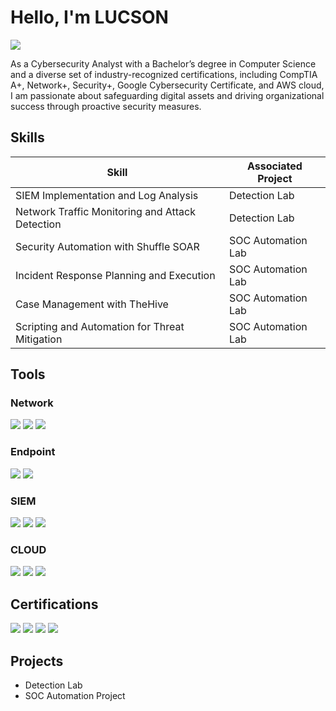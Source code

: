 # Hello, I'm LUCSON
<a href="linkedin.com/in/lucson81422b243"><img src="https://img.shields.io/badge/-LinkedIn-0072b1?&style=for-the-badge&logo=linkedin&logoColor=white" /></a>


As a Cybersecurity Analyst with a Bachelor’s degree in Computer Science and a diverse set of industry-recognized certifications, including CompTIA A+, Network+, Security+, Google Cybersecurity Certificate, and AWS cloud, I am passionate about safeguarding digital assets and driving organizational success through proactive security measures.

## Skills


| Skill                                         | Associated Project         |
|-----------------------------------------------|----------------------------|
| SIEM Implementation and Log Analysis          | <a hrref="https://google.com">Detection Lab</a>|
| Network Traffic Monitoring and Attack Detection | <a hrref="https://google.com">Detection Lab</a>|
| Security Automation with Shuffle SOAR         | SOC Automation Lab|
| Incident Response Planning and Execution      | SOC Automation Lab|
| Case Management with TheHive                  | SOC Automation Lab|
| Scripting and Automation for Threat Mitigation | SOC Automation Lab|

## Tools

### Network
<div>
    <img src="https://img.shields.io/badge/-Wireshark-1679A7?&style=for-the-badge&logo=Wireshark&logoColor=white" />
    <img src="https://img.shields.io/badge/-Suricata-EF3B2D?&style=for-the-badge&logo=Suricata&logoColor=white" />
    <img src="https://img.shields.io/badge/-Zeek-777BB4?&style=for-the-badge&logo=Zeek&logoColor=white" />
</div>

### Endpoint
<div>
    <img src="https://img.shields.io/badge/-Microsoft_Defender_for_Endpoint-00A4EF?&style=for-the-badge&logo=Microsoft&logoColor=white" />
    <img src="https://img.shields.io/badge/-Velociraptor-4B275F?&style=for-the-badge&logo=Velociraptor&logoColor=white" />
</div>

### SIEM
<div>
    <img src="https://img.shields.io/badge/-Microsoft_Sentinel-0078D4?&style=for-the-badge&logo=Microsoft&logoColor=white" />
    <img src="https://img.shields.io/badge/-Splunk-000000?&style=for-the-badge&logo=Splunk&logoColor=white" />
    <img src="https://img.shields.io/badge/-Elastic-005571?&style=for-the-badge&logo=Elastic&logoColor=white" />
</div>

### CLOUD
<div> <img src="https://img.shields.io/badge/-Amazon_AWS-232F3E?&style=for-the-badge&logo=Amazon%20AWS&logoColor=white" /> <img src="https://img.shields.io/badge/-AWS_CloudFormation-232F3E?&style=for-the-badge&logo=Amazon%20AWS&logoColor=white" /> <img src="https://img.shields.io/badge/-AWS_Lambda-FF9900?&style=for-the-badge&logo=Amazon%20AWS&logoColor=white" /> </div>


## Certifications
<div>
<img src="https://img.shields.io/badge/-Security%2B-FF0000?&style=for-the-badge&logo=CompTIA&logoColor=white" />
<img src="https://img.shields.io/badge/-Network%2B-007ACC?&style=for-the-badge&logo=CompTIA&logoColor=white" />
<img src="https://img.shields.io/badge/-A%2B-4D4D4D?&style=for-the-badge&logo=CompTIA&logoColor=white" />
<img src="https://img.shields.io/badge/-AWS%20Certified%20Cloud-232F3E?&style=for-the-badge&logo=Amazon%20AWS&logoColor=white" />







</div>

## Projects
- Detection Lab
- SOC Automation Project
